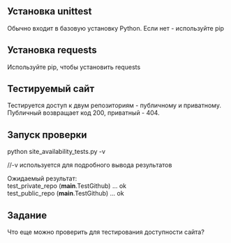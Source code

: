 ## Установка unittest

Обычно входит в базовую установку Python. Если нет - используйте pip

## Установка requests

Используйте pip, чтобы установить requests

## Тестируемый сайт
Тестируется доступ к двум репозиториям - публичному и приватному. Публичный возвращает код 200, приватный - 404.  


## Запуск проверки

python site_availability_tests.py -v

//-v используется для подробного вывода результатов

Ожидаемый результат:  
test_private_repo (__main__.TestGithub) ... ok  
test_public_repo (__main__.TestGithub) ... ok  


## Задание
Что еще можно проверить для тестирования доступности сайта?
